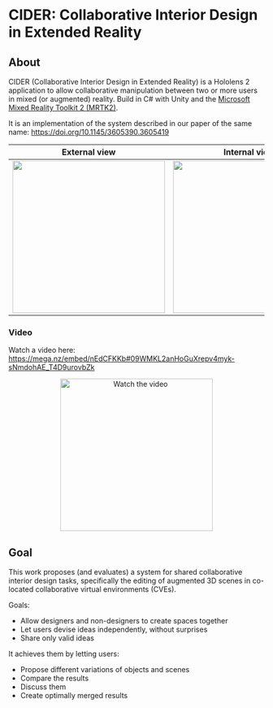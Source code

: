 # CIDER: Collaborative Interior Design in Extended Reality

## About

CIDER (Collaborative Interior Design in Extended Reality) is a Hololens 2 application to allow collaborative manipulation between two or more users in mixed (or augmented) reality. 
Build in C# with Unity and the [Microsoft Mixed Reality Toolkit 2 (MRTK2)](https://github.com/microsoft/MixedRealityToolkit-Unity).

It is an implementation of the system described in our paper of the same name: https://doi.org/10.1145/3605390.3605419

External view              |  Internal view
:-------------------------:|:-------------------------:
<img src="https://github.com/DebbyX3/CIDERHololensCollabManip/assets/26549164/feace467-6180-41a2-801e-af2dd50ce179" height="300"> | <img src="https://github.com/DebbyX3/CIDERHololensCollabManip/assets/26549164/5a37cb46-2d80-4421-930a-bda7664cbfcb" height="300">

### Video
Watch a video here: https://mega.nz/embed/nEdCFKKb#09WMKL2anHoGuXrepv4myk-sNmdohAE_T4D9urovbZk
<p align="center">
  <a href="https://mega.nz/embed/nEdCFKKb#09WMKL2anHoGuXrepv4myk-sNmdohAE_T4D9urovbZk"><img height="300" src="https://i.imgur.com/4QauwEUl.png" alt="Watch the video"></a><br>
  
</p>

<!---
[![Watch the video](https://i.imgur.com/4QauwEUl.png)](https://mega.nz/embed/nEdCFKKb#09WMKL2anHoGuXrepv4myk-sNmdohAE_T4D9urovbZk)
-->

## Goal

This work proposes (and evaluates) a system for shared collaborative interior design tasks, specifically the editing of augmented 3D scenes in co-located collaborative virtual environments (CVEs).

Goals: 
- Allow designers and non-designers to create spaces together
- Let users devise ideas independently, without surprises
- Share only valid ideas

It achieves them by letting users:
- Propose different variations of objects and scenes
- Compare the results
- Discuss them
- Create optimally merged results

